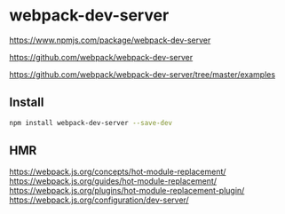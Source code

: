 # webpack-dev-server

<https://www.npmjs.com/package/webpack-dev-server>

<https://github.com/webpack/webpack-dev-server>

<https://github.com/webpack/webpack-dev-server/tree/master/examples>

## Install

```bash
npm install webpack-dev-server --save-dev
```

## HMR

https://webpack.js.org/concepts/hot-module-replacement/ \
https://webpack.js.org/guides/hot-module-replacement/ \
https://webpack.js.org/plugins/hot-module-replacement-plugin/ \
https://webpack.js.org/configuration/dev-server/
